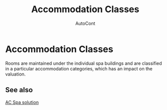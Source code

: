﻿---
    title: "Accommodation Classes"
    author: AutoCont
    ms.date: 04/30/2018
    ms.topic: article
    ms.prod: dynamics-nav-2017
    ms.contentlocale: en
    ms.lasthandoff: 04/30/2018
---

# Accommodation Classes

Rooms are maintained under the individual spa buildings and are classified in a particular accommodation categories, which has an impact on the valuation. 


## <a name="see-also"></a>See also
[AC Spa solution](ac-spa-solution.md)